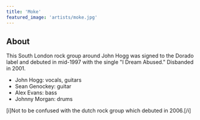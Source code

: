 ```yaml
---
title: 'Moke'
featured_image: 'artists/moke.jpg'
---
```


## About

This South London rock group around John Hogg was signed to the Dorado label and debuted in mid-1997 with the single "I Dream Abused." Disbanded in 2001.

* John Hogg: vocals, guitars
* Sean Genockey: guitar
* Alex Evans: bass
* Johnny Morgan: drums

[i]Not to be confused with the dutch rock group which debuted in 2006.[/i]


